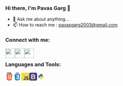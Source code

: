 ### Hi there, I'm Pavas Garg 👋

<ul>
  <li> 💬 Ask me about anything...          </li>
  <li> 📫 How to reach me : <a href = "mailto:pavasgarg2003@gmail.com">pavasgarg2003@gmail.com</a> </li>
<!--   <li> 🚀 I'm currently working on                </li> -->
</ul>


### Connect with me:

<a href = "https://www.linkedin.com/"><img align = "left" width = "30px" height = "30px" src ="https://raw.githubusercontent.com/yushi1007/yushi1007/main/images/linkedin.png"/></a>
<a href = "https://www.twitter.com/"><img align = "left" width = "30px" height = "30px" src ="https://user-images.githubusercontent.com/97559428/180426804-a594c867-2e4a-4343-be5e-95fda672d5c4.png"/></a> 
<a href = "https://www.instagram.com/"><img align = "left" width = "30px" height = "30px" src ="https://user-images.githubusercontent.com/97559428/180426788-9f0504eb-0f15-4023-bfc3-83dd5d97771b.png"/></a> 

<br>



### Languages and Tools:

<img align = "left" width = "25px" src ="https://raw.githubusercontent.com/github/explore/80688e429a7d4ef2fca1e82350fe8e3517d3494d/topics/html/html.png"/>
<img align = "left" width = "25px" src ="https://raw.githubusercontent.com/github/explore/80688e429a7d4ef2fca1e82350fe8e3517d3494d/topics/css/css.png"/>
<img align = "left" width = "25px" src ="https://raw.githubusercontent.com/github/explore/80688e429a7d4ef2fca1e82350fe8e3517d3494d/topics/javascript/javascript.png"/>
<img align = "left" width = "25px" src ="https://raw.githubusercontent.com/github/explore/80688e429a7d4ef2fca1e82350fe8e3517d3494d/topics/bootstrap/bootstrap.png"/>
<img align = "left" width = "25px" src ="https://raw.githubusercontent.com/github/explore/80688e429a7d4ef2fca1e82350fe8e3517d3494d/topics/python/python.png"/>
<!-- <img align = "left" width = "25px" src ="https://camo.githubusercontent.com/6cc41155e58a4eebe7353d524da5ebb0de7aaf4fd4ad45fb9a433c8b41d38c16/68747470733a2f2f747365332e6d6d2e62696e672e6e65742f74683f69643d4f49502e7276756a594b4f546d2d2d5654334b545a775633786748614861267069643d417069"/>
<img align = "left" width = "25px" src = "https://user-images.githubusercontent.com/97559428/180403340-b44009b5-3b5a-4e48-9401-2d71b1fa6e5e.png"/> -->

<!-- <br><br>
[![Top Langs](https://github-readme-stats.vercel.app/api/top-langs/?username=pavas23)](https://github.com/pavas23/github-readme-stats)
-->






